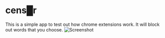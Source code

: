 # cens█r
This is a simple app to test out how chrome extensions work. It will block out words that you choose.
![Screenshot](http://i.imgur.com/FVyKkvi)